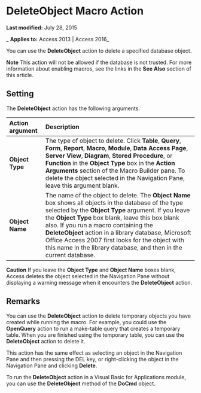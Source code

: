 
# DeleteObject Macro Action

 **Last modified:** July 28, 2015

 _ **Applies to:** Access 2013 | Access 2016_

You can use the  **DeleteObject** action to delete a specified database object.


 **Note**  This action will not be allowed if the database is not trusted. For more information about enabling macros, see the links in the  **See Also** section of this article.


## Setting

The  **DeleteObject** action has the following arguments.



|**Action argument**|**Description**|
|:-----|:-----|
|**Object Type**|The type of object to delete. Click  **Table**,  **Query**,  **Form**,  **Report**,  **Macro**,  **Module**,  **Data Access Page**,  **Server View**,  **Diagram**,  **Stored Procedure**, or  **Function** in the **Object Type** box in the **Action Arguments** section of the Macro Builder pane. To delete the object selected in the Navigation Pane, leave this argument blank.|
|**Object Name**|The name of the object to delete. The  **Object Name** box shows all objects in the database of the type selected by the **Object Type** argument. If you leave the **Object Type** box blank, leave this box blank also. If you run a macro containing the **DeleteObject** action in a library database, Microsoft Office Access 2007 first looks for the object with this name in the library database, and then in the current database.|

 **Caution**  If you leave the  **Object Type** and **Object Name** boxes blank, Access deletes the object selected in the Navigation Pane without displaying a warning message when it encounters the **DeleteObject** action.


## Remarks

You can use the  **DeleteObject** action to delete temporary objects you have created while running the macro. For example, you could use the **OpenQuery** action to run a make-table query that creates a temporary table. When you are finished using the temporary table, you can use the **DeleteObject** action to delete it.

This action has the same effect as selecting an object in the Navigation Pane and then pressing the DEL key, or right-clicking the object in the Navigation Pane and clicking  **Delete**.

To run the  **DeleteObject** action in a Visual Basic for Applications module, you can use the **DeleteObject** method of the **DoCmd** object.

